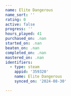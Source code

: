 ```yaml
---
name: Elite Dangerous
name_sort: ''
rating: 0
active: false
progress: ''
hours_played: 41
purchased_on: .nan
started_on: .nan
beaten_on: .nan
completed_on: .nan
mastered_on: .nan
identifiers:
  - type: steam
    appid: '359320'
    name: Elite Dangerous
    synced_on: '2024-08-30'

---
```

